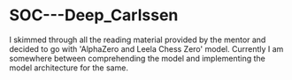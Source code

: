 # SOC---Deep_Carlssen

I skimmed through all the reading material provided by the mentor and decided to go with 'AlphaZero and Leela Chess Zero' model.
Currently I am somewhere between comprehending the model and implementing the model architecture for the same.
